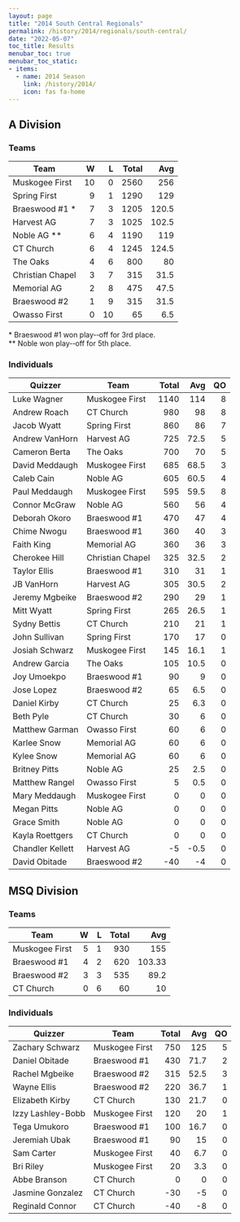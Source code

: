 ```yaml
---
layout: page
title: "2014 South Central Regionals"
permalink: /history/2014/regionals/south-central/
date: "2022-05-07"
toc_title: Results
menubar_toc: true
menubar_toc_static:
- items:
  - name: 2014 Season
    link: /history/2014/
    icon: fas fa-home
---
```


## A Division

### Teams

| Team             |    W |    L | Total |   Avg |
| ---------------- | ---: | ---: | ----: | ----: |
| Muskogee First   |   10 |    0 |  2560 |   256 |
| Spring First     |    9 |    1 |  1290 |   129 |
| Braeswood #1 *   |    7 |    3 |  1205 | 120.5 |
| Harvest AG       |    7 |    3 |  1025 | 102.5 |
| Noble AG **      |    6 |    4 |  1190 |   119 |
| CT Church        |    6 |    4 |  1245 | 124.5 |
| The Oaks         |    4 |    6 |   800 |    80 |
| Christian Chapel |    3 |    7 |   315 |  31.5 |
| Memorial AG      |    2 |    8 |   475 |  47.5 |
| Braeswood #2     |    1 |    9 |   315 |  31.5 |
| Owasso First     |    0 |   10 |    65 |   6.5 |

\* Braeswood #1 won play-­‐off for 3rd place.\
\*\* Noble won play-­‐off for 5th place.

### Individuals

| Quizzer          | Team             | Total |  Avg |   QO |
| ---------------- | ---------------- | ----: | ---: | ---: |
| Luke Wagner      | Muskogee First   |  1140 |  114 |    8 |
| Andrew Roach     | CT Church        |   980 |   98 |    8 |
| Jacob Wyatt      | Spring First     |   860 |   86 |    7 |
| Andrew VanHorn   | Harvest AG       |   725 | 72.5 |    5 |
| Cameron Berta    | The Oaks         |   700 |   70 |    5 |
| David Meddaugh   | Muskogee First   |   685 | 68.5 |    3 |
| Caleb Cain       | Noble AG         |   605 | 60.5 |    4 |
| Paul Meddaugh    | Muskogee First   |   595 | 59.5 |    8 |
| Connor McGraw    | Noble AG         |   560 |   56 |    4 |
| Deborah Okoro    | Braeswood #1     |   470 |   47 |    4 |
| Chime Nwogu      | Braeswood #1     |   360 |   40 |    3 |
| Faith King       | Memorial AG      |   360 |   36 |    3 |
| Cherokee Hill    | Christian Chapel |   325 | 32.5 |    2 |
| Taylor Ellis     | Braeswood #1     |   310 |   31 |    1 |
| JB VanHorn       | Harvest AG       |   305 | 30.5 |    2 |
| Jeremy Mgbeike   | Braeswood #2     |   290 |   29 |    1 |
| Mitt Wyatt       | Spring First     |   265 | 26.5 |    1 |
| Sydny Bettis     | CT Church        |   210 |   21 |    1 |
| John Sullivan    | Spring First     |   170 |   17 |    0 |
| Josiah Schwarz   | Muskogee First   |   145 | 16.1 |    1 |
| Andrew Garcia    | The Oaks         |   105 | 10.5 |    0 |
| Joy Umoekpo      | Braeswood #1     |    90 |    9 |    0 |
| Jose Lopez       | Braeswood #2     |    65 |  6.5 |    0 |
| Daniel Kirby     | CT Church        |    25 |  6.3 |    0 |
| Beth Pyle        | CT Church        |    30 |    6 |    0 |
| Matthew Garman   | Owasso First     |    60 |    6 |    0 |
| Karlee Snow      | Memorial AG      |    60 |    6 |    0 |
| Kylee Snow       | Memorial AG      |    60 |    6 |    0 |
| Britney Pitts    | Noble AG         |    25 |  2.5 |    0 |
| Matthew Rangel   | Owasso First     |     5 |  0.5 |    0 |
| Mary Meddaugh    | Muskogee First   |     0 |    0 |    0 |
| Megan Pitts      | Noble AG         |     0 |    0 |    0 |
| Grace Smith      | Noble AG         |     0 |    0 |    0 |
| Kayla Roettgers  | CT Church        |     0 |    0 |    0 |
| Chandler Kellett | Harvest AG       |    -5 | -0.5 |    0 |
| David Obitade    | Braeswood #2     |   -40 |   -4 |    0 |

## MSQ Division

### Teams

| Team           |    W |    L | Total |    Avg |
| -------------- | ---: | ---: | ----: | -----: |
| Muskogee First |    5 |    1 |   930 |    155 |
| Braeswood #1   |    4 |    2 |   620 | 103.33 |
| Braeswood #2   |    3 |    3 |   535 |   89.2 |
| CT Church      |    0 |    6 |    60 |     10 |

### Individuals

| Quizzer           | Team           | Total |  Avg |   QO |
| ----------------- | -------------- | ----: | ---: | ---: |
| Zachary Schwarz   | Muskogee First |   750 |  125 |    5 |
| Daniel Obitade    | Braeswood #1   |   430 | 71.7 |    2 |
| Rachel Mgbeike    | Braeswood #2   |   315 | 52.5 |    3 |
| Wayne Ellis       | Braeswood #2   |   220 | 36.7 |    1 |
| Elizabeth Kirby   | CT Church      |   130 | 21.7 |    0 |
| Izzy Lashley-Bobb | Muskogee First |   120 |   20 |    1 |
| Tega Umukoro      | Braeswood #1   |   100 | 16.7 |    0 |
| Jeremiah Ubak     | Braeswood #1   |    90 |   15 |    0 |
| Sam Carter        | Muskogee First |    40 |  6.7 |    0 |
| Bri Riley         | Muskogee First |    20 |  3.3 |    0 |
| Abbe Branson      | CT Church      |     0 |    0 |    0 |
| Jasmine Gonzalez  | CT Church      |   -30 |   -5 |    0 |
| Reginald Connor   | CT Church      |   -40 |   -8 |    0 |
